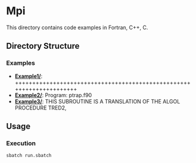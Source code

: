 # Mpi

This directory contains code examples in Fortran, C++, C.

## Directory Structure


### Examples

- **[Example1/](Example1/)**: +++++++++++++++++++++++++++++++++++++++++++++++++++++++++++++++++++++
- **[Example2/](Example2/)**: Program: ptrap.f90
- **[Example3/](Example3/)**: THIS SUBROUTINE IS A TRANSLATION OF THE ALGOL PROCEDURE TRED2,

## Usage

### Execution
```bash
sbatch run.sbatch
```

